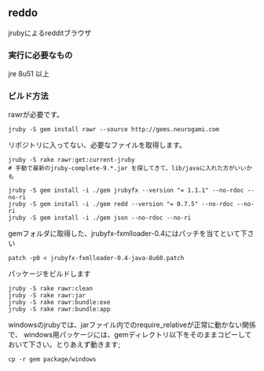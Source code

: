 ## reddo

jrubyによるredditブラウザ

### 実行に必要なもの

jre 8u51 以上

### ビルド方法

rawrが必要です。

    jruby -S gem install rawr --source http://gems.neurogami.com

リポジトリに入ってない、必要なファイルを取得します。

    jruby -S rake rawr:get:current-jruby
    # 手動で最新のjruby-complete-9.*.jar を探してきて、lib/javaに入れた方がいいかも

    jruby -S gem install -i ./gem jrubyfx --version "= 1.1.1" --no-rdoc --no-ri
    jruby -S gem install -i ./gem redd --version "= 0.7.5" --no-rdoc --no-ri
    jruby -S gem install -i ./gem json --no-rdoc --no-ri

gemフォルダに取得した、jrubyfx-fxmlloader-0.4にはパッチを当てといて下さい

    patch -p0 < jrubyfx-fxmlloader-0.4-java-8u60.patch

パッケージをビルドします

    jruby -S rake rawr:clean
    jruby -S rake rawr:jar
    jruby -S rake rawr:bundle:exe
    jruby -S rake rawr:bundle:app

windowsのjrubyでは、jarファイル内でのrequire_relativeが正常に動かない関係で、
windows用パッケージには、gemディレクトリ以下をそのままコピーしておいて下さい。とりあえず動きます;

    cp -r gem package/windows


